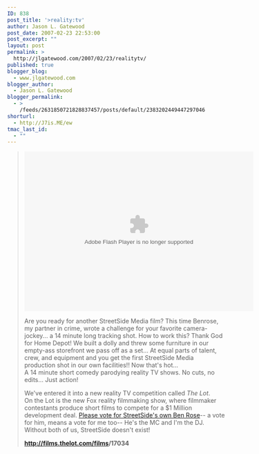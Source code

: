 ```yaml
---
ID: 838
post_title: '>reality:tv'
author: Jason L. Gatewood
post_date: 2007-02-23 22:53:00
post_excerpt: ""
layout: post
permalink: >
  http://jlgatewood.com/2007/02/23/realitytv/
published: true
blogger_blog:
  - www.jlgatewood.com
blogger_author:
  - Jason L. Gatewood
blogger_permalink:
  - >
    /feeds/2631850721828837457/posts/default/2383202449447297046
shorturl:
  - http://J7is.ME/ew
tmac_last_id:
  - ""
---
```

><object height="370" width="530" align="center"><param name="movie" value="http://www.youtube.com/p/9C038E23E282910C"><embed src="http://www.youtube.com/p/9C038E23E282910C" type="application/x-shockwave-flash" width="530" height="370"></embed></param></object><p>Are you ready for another StreetSide Media film? This time Benrose, my partner in crime, wrote a challenge for your favorite camera-jockey... a 14 minute long tracking shot. How to work this? Thank God for Home Depot! We built a dolly and threw some furniture in our empty-ass storefront we pass off as a set... At equal parts of talent, crew, and equipment and you get the first StreetSide Media production shot in our own facilities!! Now that's hot...<br />A 14 minute short comedy parodying reality TV shows. No cuts, no edits... Just action! </p><p>We've entered it into a new reality TV competition called <em>The Lot</em>.<br />On the Lot is the new Fox reality filmmaking show, where filmmaker contestants produce short films to compete for a $1 Million development deal. <a href="http://films.thelot.com/films/17034">Please vote for StreetSide's own Ben Rose</a>-- a vote for him, means a vote for me too-- He's the MC and I'm the DJ. Without both of us, StreetSide doesn't exist!</p><p><a href="http://films.thelot.com/films/17034" target="_blank"><strong><span style="color:#660000;">http://films.thelot.com/films<wbr>/17034</wbr></span></strong></a></p>